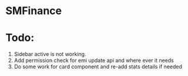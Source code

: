 # SMFinance

# Todo:
1. Sidebar active is not working.
2. Add permission check for emi update api and where ever it needs
3. Do some work for card component and re-add stats details if needed

